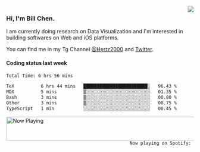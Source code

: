<img  align="right" src="https://github-readme-stats.vercel.app/api?username=BillChen2k&show_icons=false&count_private=true&hide_title=true">

### Hi, I'm Bill Chen.

I am currently doing research on Data Visualization and I'm interested in building softwares on Web and iOS platforms.

You can find me in my Tg Channel [@Hertz2000](https://t.me/Hertz2000) and [Twitter](https://twitter.com/billchen2k).

#### Coding status last week

<!--START_SECTION:waka-->

```txt
Total Time: 6 hrs 56 mins

TeX          6 hrs 44 mins   ████████████████████████░   96.43 %
MDX          5 mins          ▒░░░░░░░░░░░░░░░░░░░░░░░░   01.35 %
Bash         3 mins          ▒░░░░░░░░░░░░░░░░░░░░░░░░   00.80 %
Other        3 mins          ▒░░░░░░░░░░░░░░░░░░░░░░░░   00.75 %
TypeScript   1 min           ░░░░░░░░░░░░░░░░░░░░░░░░░   00.45 %
```

<!--END_SECTION:waka-->


<div>
<a href="https://spotify-now-playing.billchen2k.vercel.app/now-playing?open">
   <img align="right" src="https://spotify-now-playing.billchen2k.vercel.app/now-playing" width="540" height="64" alt="Now Playing">
</a>
</div>

<div>
<p align="right"><code>Now playing on Spotify: </code></p>
</div>

<!--
**BillChen2K/BillChen2K** is a ✨ _special_ ✨ repository because its `README.md` (this file) appears on your GitHub profile.

Here are some ideas to get you started:

- 🔭 I’m currently working on ...
- 🌱 I’m currently learning ...
- 👯 I’m looking to collaborate on ...
- 🤔 I’m looking for help with ...
- 💬 Ask me about ...
- 📫 How to reach me: ...
- 😄 Pronouns: ...
- ⚡ Fun fact: ...
-->
